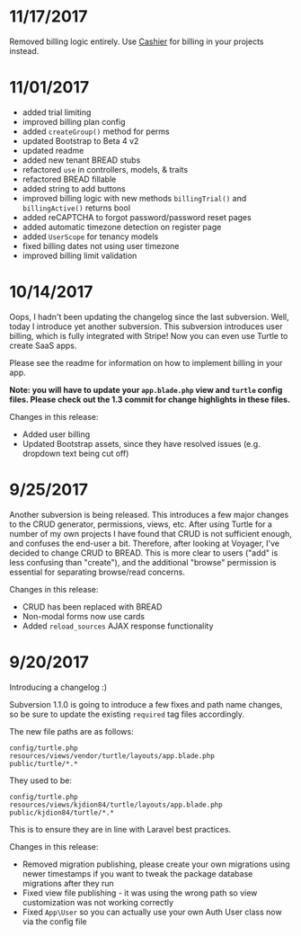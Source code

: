 # 11/17/2017

Removed billing logic entirely. Use [Cashier](https://laravel.com/docs/5.5/billing) for billing in your projects instead.

# 11/01/2017

* added trial limiting
* improved billing plan config
* added `createGroup()` method for perms
* updated Bootstrap to Beta 4 v2
* updated readme
* added new tenant BREAD stubs
* refactored `use` in controllers, models, & traits
* refactored BREAD fillable
* added string to add buttons
* improved billing logic with new methods `billingTrial()` and `billingActive()` returns bool
* added reCAPTCHA to forgot password/password reset pages
* added automatic timezone detection on register page
* added `UserScope` for tenancy models
* fixed billing  dates not using user timezone
* improved billing limit validation

# 10/14/2017

Oops, I hadn't been updating the changelog since the last subversion. Well, today I introduce yet another subversion. This subversion introduces user billing, which is fully integrated with Stripe! Now you can even use Turtle to create SaaS apps.

Please see the readme for information on how to implement billing in your app.

**Note: you will have to update your `app.blade.php` view and `turtle` config files. Please check out the 1.3 commit for change highlights in these files.**

Changes in this release:

* Added user billing
* Updated Bootstrap assets, since they have resolved issues (e.g. dropdown text being cut off)

# 9/25/2017

Another subversion is being released. This introduces a few major changes to the CRUD generator, permissions, views, etc. After using Turtle for a number of my own projects I have found that CRUD is not sufficient enough, and confuses the end-user a bit. Therefore, after looking at Voyager, I've decided to change CRUD to BREAD. This is more clear to users ("add" is less confusing than "create"), and the additional "browse" permission is essential for separating browse/read concerns.

Changes in this release:

* CRUD has been replaced with BREAD
* Non-modal forms now use cards
* Added `reload_sources` AJAX response functionality

# 9/20/2017

Introducing a changelog :)

Subversion 1.1.0 is going to introduce a few fixes and path name changes, so be sure to update the existing `required` tag files accordingly.

The new file paths are as follows:

```
config/turtle.php
resources/views/vendor/turtle/layouts/app.blade.php
public/turtle/*.*
```

They used to be:

```
config/turtle.php
resources/views/kjdion84/turtle/layouts/app.blade.php
public/kjdion84/turtle/*.*
```

This is to ensure they are in line with Laravel best practices.

Changes in this release:

* Removed migration publishing, please create your own migrations using newer timestamps if you want to tweak the package database migrations after they run
* Fixed view file publishing - it was using the wrong path so view customization was not working correctly
* Fixed `App\User` so you can actually use your own Auth User class now via the config file
